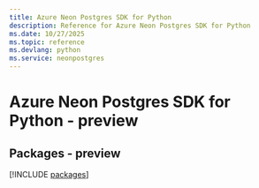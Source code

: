 ```yaml
---
title: Azure Neon Postgres SDK for Python
description: Reference for Azure Neon Postgres SDK for Python
ms.date: 10/27/2025
ms.topic: reference
ms.devlang: python
ms.service: neonpostgres
---
```

# Azure Neon Postgres SDK for Python - preview
## Packages - preview
[!INCLUDE [packages](neon-postgres-index.md)]